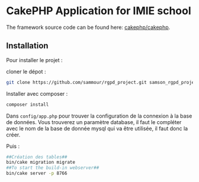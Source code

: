 # CakePHP Application for IMIE school

The framework source code can be found here: [cakephp/cakephp](https://github.com/cakephp/cakephp).

## Installation

Pour installer le projet :

cloner le dépot :
```bash
git clone https://github.com/sammour/rgpd_project.git samson_rgpd_project
```

Installer avec composer :

```bash
composer install
```

Dans `config/app.php` pour trouver la configuration de la connexion à la base de données.
Vous trouverez un paramètre database, il faut le compléter avec le nom de la base de donnée mysql qui va être utilisée, il faut donc la créer.

Puis :

```bash
##Création des tables##
bin/cake migration migrate
##To start the build-in webserver##
bin/cake server -p 8766
```
